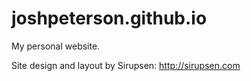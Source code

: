 # joshpeterson.github.io

My personal website.

Site design and layout by Sirupsen: http://sirupsen.com

